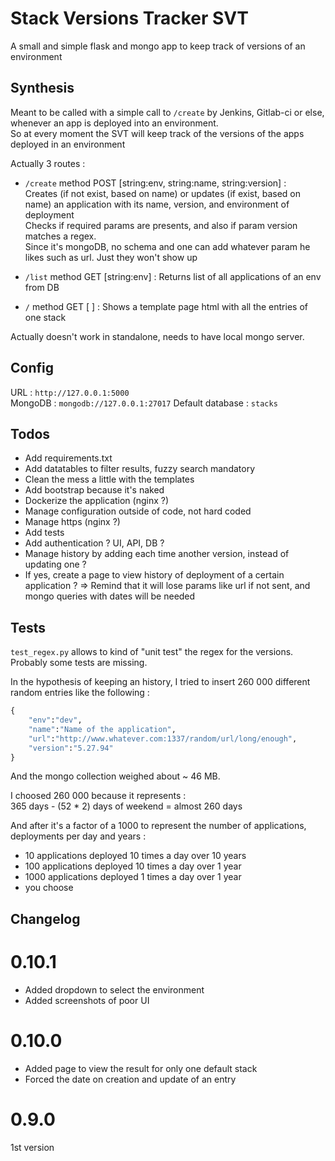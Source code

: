 # Stack Versions Tracker SVT
A small and simple flask and mongo app to keep track of versions of an environment 

## Synthesis

Meant to be called with a simple call to `/create` by Jenkins, Gitlab-ci or else, whenever an app is deployed into an environment.  
So at every moment the SVT will keep track of the versions of the apps deployed in an environment   
  
Actually 3 routes :  

- `/create` method POST [string:env, string:name, string:version] :  
Creates (if not exist, based on name) or updates (if exist, based on name) an application with its name, version, and environment of deployment  
Checks if required params are presents, and also if param version matches a regex.  
Since it\'s mongoDB, no schema and one can add whatever param he likes such as url. Just they won\'t show up
  
- `/list` method GET [string:env] : 
Returns list of all applications of an env from DB  

- `/` method GET [ ] : 
Shows a template page html with all the entries of one stack  

  
Actually doesn\'t work in standalone, needs to have local mongo server.  

  
## Config

URL : `http://127.0.0.1:5000`  
MongoDB : `mongodb://127.0.0.1:27017`
Default database : `stacks`

## Todos

- Add requirements.txt
- Add datatables to filter results, fuzzy search mandatory
- Clean the mess a little with the templates
- Add bootstrap because it's naked
- Dockerize the application (nginx ?)
- Manage configuration outside of code, not hard coded
- Manage https (nginx ?)
- Add tests
- Add authentication ? UI, API, DB ?
- Manage history by adding each time another version, instead of updating one ?
- If yes, create a page to view history of deployment of a certain application ?
 => Remind that it will lose params like url if not sent, and mongo queries with dates will be needed

## Tests

`test_regex.py` allows to kind of "unit test" the regex for the versions. Probably some tests are missing.

In the hypothesis of keeping an history, I tried to insert 260 000 different random entries like the following :

```python
{
	"env":"dev",
	"name":"Name of the application",
	"url":"http://www.whatever.com:1337/random/url/long/enough",
	"version":"5.27.94"
}
```

And the mongo collection weighed about ~ 46 MB.  
  
I choosed 260 000 because it represents :  
365 days - (52 * 2) days of weekend = almost 260 days  

And after it\'s a factor of a 1000 to represent the number of applications, deployments per day and years :  
 - 10 applications deployed 10 times a day over 10 years  
 - 100 applications deployed 10 times a day over 1 year  
 - 1000 applications deployed 1 times a day over 1 year  
 - you choose



## Changelog

0.10.1
======

 - Added dropdown to select the environment
 - Added screenshots of poor UI

0.10.0
======

 - Added page to view the result for only one default stack
 - Forced the date on creation and update of an entry


0.9.0 
=====

1st version
